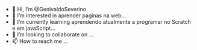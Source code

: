 - 👋 Hi, I’m @GenivaldoSeverino
- 👀 I’m interested in aprender paginas na web...
- 🌱 I’m currently learning aprendendo atualmente a programar no Scratch e em javaScript...
- 💞️ I’m looking to collaborate on ...
- 📫 How to reach me ...

<!---
GenivaldoSeverino/GenivaldoSeverino is a ✨ special ✨ repository because its `README.md` (this file) appears on your GitHub profile.
You can click the Preview link to take a look at your changes.
--->
